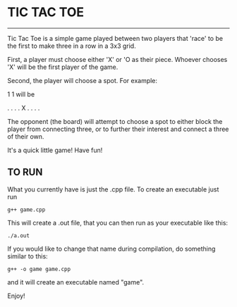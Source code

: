 
# TIC TAC TOE
---

Tic Tac Toe is a simple game played between two players
that 'race' to be the first to make three in a row in a
3x3 grid.

First, a player must choose either 'X' or 'O as their piece.
Whoever chooses 'X' will be the first player of the game.

Second, the player will choose a spot. For example:

1 1 will be

. . .
. X .
. . .

The opponent (the board) will attempt to choose a spot to either
block the player from connecting three, or to further their
interest and connect a three of their own.

It's a quick little game! Have fun!

## TO RUN
What you currently have is just the .cpp file. To create an executable
just run

`g++ game.cpp`

This will create a .out file, that you can then run as your executable like
this:

`./a.out`

If you would like to change that name during compilation, do something similar to
this:

`g++ -o game game.cpp`

and it will create an executable named "game".

Enjoy!
